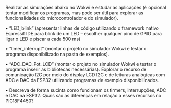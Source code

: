 

Realizar as simulações abaixo no Wokwi e estudar as aplicações (é opcional tentar modificar os programas, mas pode ser útil para explorar as funcionalidades do microcontrolador e do simulador).

• “LED_blink” (apresentar linhas de código utilizando o framework nativo Espressif IDE para blink de um LED – escolher qualquer pino de GPIO para ligar o LED e piscar a cada 500 ms)

• “timer_interrupt” (montar o projeto no simulador Wokwi e testar o programa disponibilizado na pasta de exemplos).

• “ADC_DAC_Pot_LCD” (montar o projeto no simulador Wokwi e testar o programa inserir as bibliotecas necessárias). Explorar o recurso de comunicação I2C por meio do display LCD I2C e de leituras analógicas com ADC e DAC da ESP32 utilizando programas de exemplo disponibilizados.

• Descreva de forma sucinta como funcionam os tirmers, interrupções, ADC e DAC na ESP32. Quais são as diferenças em relação a esses recursos no PIC18F4450?
